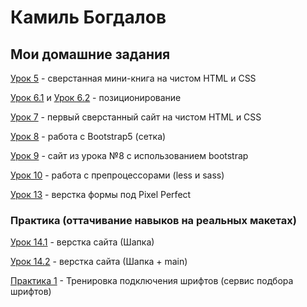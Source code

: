 

# Камиль Богдалов
## Мои домашние задания

[Урок 5](https://kamiligo.github.io/lesson_5/ "Мини-книга") - сверстанная мини-книга на чистом HTML и CSS

[Урок 6.1](https://kamiligo.github.io/lesson_6-1/ "Шапка сайта") и [Урок 6.2](kamiligo.github.io/lesson_6-2/ "Центрированный квадрат") - позиционирование

[Урок 7](https://kamiligo.github.io/lesson_7/ "Первый чистый сайт") - первый сверстанный сайт на чистом HTML и CSS

[Урок 8](https://kamiligo.github.io/lesson_8/ "Bootstrap") - работа с Bootstrap5 (сетка)

[Урок 9](https://kamiligo.github.io/lesson_9/ "Сайт с bootstrap") - сайт из урока №8 с использованием bootstrap

[Урок 10](https://kamiligo.github.io/lesson_10/ "less") - работа с препроцессорами (less и sass)

[Урок 13](https://kamiligo.github.io/lesson_13/ "Pixel Perfect") - верстка формы под Pixel Perfect

### Практика (оттачивание навыков на реальных макетах)

[Урок 14.1](https://kamiligo.github.io/lesson_14/ "Шапка будущего сайта") - верстка сайта (Шапка)

[Урок 14.2](https://kamiligo.github.io/lesson_14_p2/ "Главное содержимое будущего сайта") - верстка сайта (Шапка + main)

[Практика 1](https://kamiligo.github.io/lesson_15/ "Сервис по подбору шрифта") - Тренировка подключения шрифтов (сервис подбора шрифтов)
